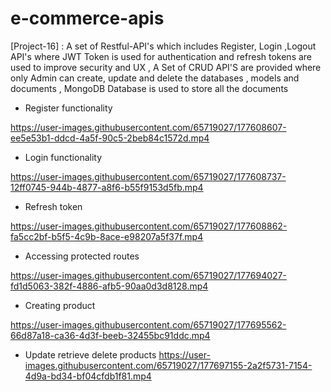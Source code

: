 # e-commerce-apis
[Project-16] : A set of Restful-API's which includes Register, Login ,Logout API's where JWT Token is used for authentication and refresh tokens are used to improve security and UX , A Set of CRUD API'S are provided where only Admin can create, update and delete the databases , models and documents , MongoDB Database is used to store all the documents

- Register functionality

https://user-images.githubusercontent.com/65719027/177608607-ee5e53b1-ddcd-4a5f-90c5-2beb84c1572d.mp4

- Login functionality

https://user-images.githubusercontent.com/65719027/177608737-12ff0745-944b-4877-a8f6-b55f9153d5fb.mp4

- Refresh token 

https://user-images.githubusercontent.com/65719027/177608862-fa5cc2bf-b5f5-4c9b-8ace-e98207a5f37f.mp4 

- Accessing protected routes

https://user-images.githubusercontent.com/65719027/177694027-fd1d5063-382f-4886-afb5-90aa0d3d8128.mp4 

- Creating product 

https://user-images.githubusercontent.com/65719027/177695562-66d87a18-ca36-4d3f-beeb-32455bc91ddc.mp4 

- Update retrieve delete products 
https://user-images.githubusercontent.com/65719027/177697155-2a2f5731-7154-4d9a-bd34-bf04cfdb1f81.mp4











